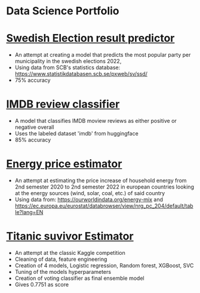 # Data Science Portfolio

#	[Swedish Election result predictor](https://github.com/LM2621/SwedishElectionResultEstimator)
* An attempt at creating a model that predicts the most popular party per municipality in the swedish elections 2022, 
* Using data from SCB's statistics database: https://www.statistikdatabasen.scb.se/pxweb/sv/ssd/
* 75% accuracy

#	[IMDB review classifier](https://github.com/LM2621/IMDB-review-classifier)
* A model that classifies IMDB moview reviews as either positive or negative overall 
* Uses the labeled dataset 'imdb' from huggingface
* 85% accuracy 

#	[Energy price estimator](https://github.com/LM2621/energyPriceIncreaseEstimator)
* An attempt at estimating the price increase of household energy from 2nd semester 2020 to 2nd semester 2022 in european countries looking at the energy sources (wind, solar, coal, etc.) of said country
* Using data from: https://ourworldindata.org/energy-mix and https://ec.europa.eu/eurostat/databrowser/view/nrg_pc_204/default/table?lang=EN

# [Titanic suvivor Estimator](https://github.com/LM2621/TitanicSurvivorEstimator) 
* An attempt at the classic Kaggle competition 
* Cleaning of data, feature engineering 
* Creation of 4 models, Logistic regression, Random forest, XGBoost, SVC
* Tuning of the models hyperparameters
* Creation of voting classifier as final ensemble model
* Gives 0.7751 as score
